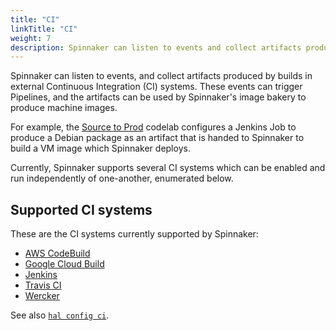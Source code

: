 ```yaml
---
title: "CI"
linkTitle: "CI"
weight: 7
description: Spinnaker can listen to events and collect artifacts produced by external Continuous Integration (CI) systems.
---
```


Spinnaker can listen to events, and collect artifacts produced by builds in
external Continuous Integration (CI) systems. These events can trigger
Pipelines, and the artifacts can be used by Spinnaker's image bakery to produce
machine images. 

For example, the [Source to
Prod](/guides/tutorials/codelabs/gce-source-to-prod/) codelab configures a
Jenkins Job to produce a Debian package as an artifact that is handed to
Spinnaker to build a VM image which Spinnaker deploys.

Currently, Spinnaker supports several CI systems which can be enabled and run
independently of one-another, enumerated below.

## Supported CI systems

These are the CI systems currently supported by Spinnaker:

* [AWS CodeBuild](/docs/setup/ci/codebuild/)
* [Google Cloud Build](/docs/setup/ci/gcb/)
* [Jenkins](/docs/setup/ci/jenkins/)
* [Travis CI](/docs/setup/ci/travis/)
* [Wercker](/docs/setup/ci/wercker/)

See also [`hal config ci`](/reference/halyard/commands/#hal-config-ci).
